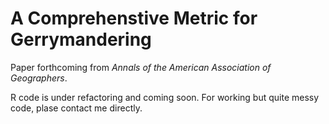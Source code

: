 # A Comprehenstive Metric for Gerrymandering

Paper forthcoming from *Annals of the American Association of Geographers*. 

R code is under refactoring and coming soon. For working but quite messy code, plase contact me directly. 

